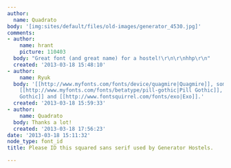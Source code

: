 ```yaml
---
author:
  name: Quadrato
body: '[img:sites/default/files/old-images/generator_4530.jpg]'
comments:
- author:
    name: hrant
    picture: 110403
  body: "Great font (and great name) for a hostel!\r\n\r\nhhp\r\n"
  created: '2013-03-18 15:48:10'
- author:
    name: Ryuk
  body: '[[http://www.myfonts.com/fonts/device/quagmire|Quagmire]], something between
    [[http://www.myfonts.com/fonts/betatype/pill-gothic|Pill Gothic]], [[http://www.myfonts.com/search/handel+gothic|Handel
    Gothic]] and [[http://www.fontsquirrel.com/fonts/exo|Exo]].'
  created: '2013-03-18 15:59:33'
- author:
    name: Quadrato
  body: Thanks a lot!
  created: '2013-03-18 17:56:23'
date: '2013-03-18 15:11:32'
node_type: font_id
title: Please ID this squared sans serif used by Generator Hostels.

---
```

